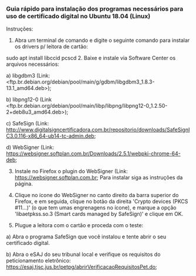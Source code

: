 ### Guia rápido para instalação dos programas necessários para uso de certificado digital no Ubuntu 18.04 (Linux)

Instruções:

1. Abra um terminal de comando e digite o seguinte comando para instalar os drivers p/ leitora de cartão:

sudo apt install libccid pcscd
2. Baixe e instale via Software Center os arquivos necessários:

a) libgdbm3 (Link: <ftp.br.debian.org/debian/pool/main/g/gdbm/libgdbm3_1.8.3-13.1_amd64.deb>);

b) libpng12-0 (Link <ftp.br.debian.org/debian/pool/main/libp/libpng/libpng12-0_1.2.50-2+deb8u3_amd64.deb>);

c) SafeSign (Link: <http://www.digitalsigncertificadora.com.br/repositorio/downloads/SafeSignIC3.0.116-x86_64-ub14-tc-admin.deb>;

d) WebSigner (Link: <https://websigner.softplan.com.br/Downloads/2.5.1/webpki-chrome-64-deb>;

3. Instale no Firefox o plugin do WebSigner (Link: <https://websigner.softplan.com.br>; Para instalar siga as instruções da página.

4. Clique no ícone do WebSigner no canto direito da barra superior do Firefox, e em seguida, clique no botão da direita 'Crypto devices (PKCS #11...)' (o que tem umas engrenagens no ícone), e marque a opção 'libaetpkss.so.3 (Smart cards managed by SafeSign)' e clique em OK.
5. Plugue a leitora com o cartão e proceda com o teste:

a) Abra o programa SafeSign que você instalou e tente abrir o seu certificado digital.

b) Abra o eSAJ do seu tribunal local e verifique os requisitos do peticionamento eletrônico: <https://esaj.tjsc.jus.br/petpg/abrirVerificacaoRequisitosPet.do>;
